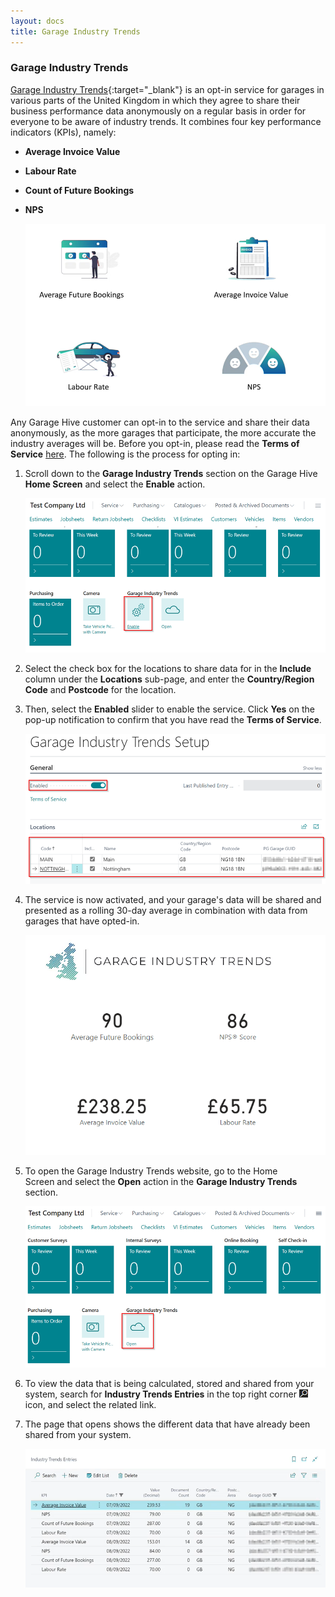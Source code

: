```yaml
---
layout: docs
title: Garage Industry Trends
---
```


### Garage Industry Trends
[Garage Industry Trends](https://www.garageindustrytrends.com/){:target="_blank"} is an opt-in service for garages in various parts of the United Kingdom in which they agree to share their business performance data anonymously on a regular basis in order for everyone to be aware of industry trends. It combines four key performance indicators (KPIs), namely:
   * **Average Invoice Value**
   * **Labour Rate**
   * **Count of Future Bookings**
   * **NPS**

      ![](media/garagehive-garage-industry-trends1.png)

Any Garage Hive customer can opt-in to the service and share their data anonymously, as the more garages that participate, the more accurate the industry averages will be. Before you opt-in, please read the **Terms of Service** [here](https://garagehive.co.uk/tos/). The following is the process for opting in:
1. Scroll down to the **Garage Industry Trends** section on the Garage Hive **Home Screen** and select the **Enable** action.

   ![](media/garagehive-garage-industry-trends2.png)

2. Select the check box for the locations to share data for in the **Include** column under the **Locations** sub-page, and enter the **Country/Region Code** and **Postcode** for the location.
3. Then, select the **Enabled** slider to enable the service. Click **Yes** on the pop-up notification to confirm that you have read the **Terms of Service**.

   ![](media/garagehive-garage-industry-trends3.png)

4. The service is now activated, and your garage's data will be shared and presented as a rolling 30-day average in combination with data from garages that have opted-in.

   ![](media/garagehive-garage-industry-trends4.png)

5. To open the Garage Industry Trends website, go to the Home Screen and select the **Open** action in the **Garage Industry Trends** section.

   ![](media/garagehive-garage-industry-trends5.png)

6. To view the data that is being calculated, stored and shared from your system, search for **Industry Trends Entries** in the top right corner ![](media/search_icon.png) icon, and select the related link.
7. The page that opens shows the different data that have already been shared from your system.

   ![](media/garagehive-garage-industry-trends6.png)

